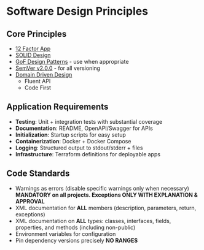 # Software Design Principles

## Core Principles
- [12 Factor App](https://12factor.net/)
- [SOLID Design](https://www.digitalocean.com/community/conceptual-articles/s-o-l-i-d-the-first-five-principles-of-object-oriented-design#introduction)
- [GoF Design Patterns](https://www.digitalocean.com/community/tutorials/gangs-of-four-gof-design-patterns#gof-design-pattern-types) - use when appropriate
- [SemVer v2.0.0](https://semver.org/) - for all versioning
- [Domain Driven Design](https://www.digitalocean.com/community/tutorials/an-introduction-to-domain-driven-design)
  - Fluent API
  - Code First

## Application Requirements
- **Testing**: Unit + integration tests with substantial coverage
- **Documentation**: README, OpenAPI/Swagger for APIs
- **Initialization**: Startup scripts for easy setup
- **Containerization**: Docker + Docker Compose
- **Logging**: Structured output to stdout/stderr + files
- **Infrastructure**: Terraform definitions for deployable apps

## Code Standards
- Warnings as errors (disable specific warnings only when necessary)  **MANDATORY on all projects. Exceptions ONLY WITH EXPLANATION & APPROVAL**
- XML documentation for **ALL** members (description, parameters, return, exceptions)
- XML documentation on **ALL** types: classes, interfaces, fields, properties, and methods (including non-public)
- Environment variables for configuration
- Pin dependency versions precisely **NO RANGES**
